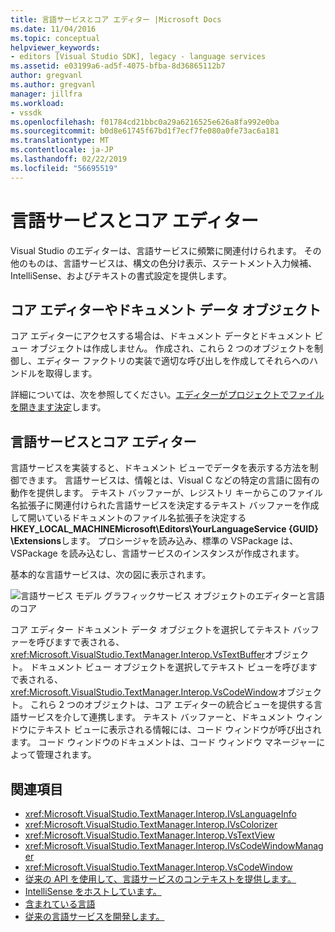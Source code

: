 ```yaml
---
title: 言語サービスとコア エディター |Microsoft Docs
ms.date: 11/04/2016
ms.topic: conceptual
helpviewer_keywords:
- editors [Visual Studio SDK], legacy - language services
ms.assetid: e03199a6-ad5f-4075-bfba-8d36865112b7
author: gregvanl
ms.author: gregvanl
manager: jillfra
ms.workload:
- vssdk
ms.openlocfilehash: f01784cd21bbc0a29a6216525e626a8fa992e0ba
ms.sourcegitcommit: b0d8e61745f67bd1f7ecf7fe080a0fe73ac6a181
ms.translationtype: MT
ms.contentlocale: ja-JP
ms.lasthandoff: 02/22/2019
ms.locfileid: "56695519"
---
```

# <a name="language-services-and-the-core-editor"></a>言語サービスとコア エディター
Visual Studio のエディターは、言語サービスに頻繁に関連付けられます。 その他のものは、言語サービスは、構文の色分け表示、ステートメント入力候補、IntelliSense、およびテキストの書式設定を提供します。

## <a name="core-editors-and-document-data-objects"></a>コア エディターやドキュメント データ オブジェクト
 コア エディターにアクセスする場合は、ドキュメント データとドキュメント ビュー オブジェクトは作成しません。 作成され、これら 2 つのオブジェクトを制御し、エディター ファクトリの実装で適切な呼び出しを作成してそれらへのハンドルを取得します。

 詳細については、次を参照してください。[エディターがプロジェクトでファイルを開きます決定](../extensibility/internals/determining-which-editor-opens-a-file-in-a-project.md)します。

## <a name="language-services-and-the-core-editor"></a>言語サービスとコア エディター
 言語サービスを実装すると、ドキュメント ビューでデータを表示する方法を制御できます。 言語サービスは、情報とは、Visual C などの特定の言語に固有の動作を提供します。 テキスト バッファーが、レジストリ キーからこのファイル名拡張子に関連付けられた言語サービスを決定するテキスト バッファーを作成して開いているドキュメントのファイル名拡張子を決定する**HKEY_LOCAL_MACHINEMicrosoft\Editors\\YourLanguageService {GUID} \Extensions**します。 プロシージャを読み込み、標準の VSPackage は、VSPackage を読み込むし、言語サービスのインスタンスが作成されます。

 基本的な言語サービスは、次の図に表示されます。

 ![言語サービス モデル グラフィック](../extensibility/media/vslanguageservicemodel.gif "vsLanguageServiceModel")サービス オブジェクトのエディターと言語のコア

 コア エディター ドキュメント データ オブジェクトを選択してテキスト バッファーを呼びますで表される、<xref:Microsoft.VisualStudio.TextManager.Interop.VsTextBuffer>オブジェクト。 ドキュメント ビュー オブジェクトを選択してテキスト ビューを呼びますで表される、<xref:Microsoft.VisualStudio.TextManager.Interop.VsCodeWindow>オブジェクト。 これら 2 つのオブジェクトは、コア エディターの統合ビューを提供する言語サービスを介して連携します。 テキスト バッファーと、ドキュメント ウィンドウにテキスト ビューに表示される情報には、コード ウィンドウが呼び出されます。 コード ウィンドウのドキュメントは、コード ウィンドウ マネージャーによって管理されます。

## <a name="see-also"></a>関連項目
- <xref:Microsoft.VisualStudio.TextManager.Interop.IVsLanguageInfo>
- <xref:Microsoft.VisualStudio.TextManager.Interop.IVsColorizer>
- <xref:Microsoft.VisualStudio.TextManager.Interop.VsTextView>
- <xref:Microsoft.VisualStudio.TextManager.Interop.IVsCodeWindowManager>
- <xref:Microsoft.VisualStudio.TextManager.Interop.VsCodeWindow>
- [従来の API を使用して、言語サービスのコンテキストを提供します。](../extensibility/providing-a-language-service-context-by-using-the-legacy-api.md)
- [IntelliSense をホストしています。](../extensibility/intellisense-hosting.md)
- [含まれている言語](../extensibility/contained-languages.md)
- [従来の言語サービスを開発します。](../extensibility/internals/developing-a-legacy-language-service.md)